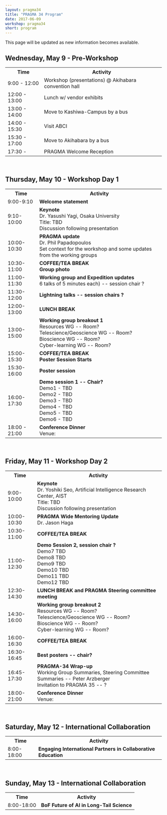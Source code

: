 ```yaml
---
layout: pragma34
title: "PRAGMA 34 Program"
date: 2017-06-09
workshop: pragma34
short: program
---
```


This page will be updated as new information becomes available.

## Wednesday, May 9 - Pre-Workshop
<table class="program34">
  <tr>
    <th class="program34col">Time</th>
    <th>Activity</th>
  </tr>
  <tr>
    <td> 9:00 - 12:00</td>
    <td>Workshop (presentations) @ Akihabara convention hall</td>
  </tr>
  <tr>
    <td>12:00 - 13:00</td>
    <td>Lunch w/ vendor exhibits</td>
  </tr>
  <tr>
    <td>13:00 - 14:00</td>
    <td>Move to Kashiwa-Campus by a bus</td>
  </tr>
  <tr>
    <td>14:00 - 15:30</td>
    <td>Visit ABCI</td>
  </tr>
  <tr>
    <td>15:30 - 17:00</td>
    <td>Move to Akihabara by a bus</td>
  </tr>
  <tr>
    <td>17:30 - </td>
    <td>PRAGMA Welcome Reception</td>
    </tr>
</table>
<br>

## Thursday, May 10 - Workshop Day 1
<table class="program34">
  <tr>
    <th class="program34col">Time</th>
    <th>Activity</th>
  </tr>
  <tr>
    <td>9:00-9:10</td>
    <td><strong>Welcome statement</strong></td>
  </tr>
  <tr>
    <td>9:10-10:00</td>
    <td><strong>Keynote</strong>
        <br>Dr. Yasushi Yagi, Osaka University
        <br>Title: TBD
        <br>Discussion following presentation
    </td>
  </tr>
  <tr>
    <td>10:00-10:30</td>
    <td><strong>PRAGMA update</strong>
       <br>Dr. Phil Papadopoulos
       <br>Set context for the workshop and some updates from the working groups
    </td>
  </tr>
  <tr>
    <td>10:30-11:00</td>
    <td><strong>COFFEE/TEA BREAK</strong>
        <br><strong>Group photo</strong></td>
  </tr>
  <tr>
    <td>11:00-11:30</td>
    <td><strong>Working group and Expedition updates</strong>
       <br>6 talks of 5 minutes each) -- session chair ?
    </td>
  </tr>
  <tr>
    <td>11:30-12:00</td>
    <td><strong>Lightning talks -- session chairs ?</strong></td>
  </tr>
  <tr>
    <td>12:00-13:00</td>
    <td><strong>LUNCH BREAK</strong>
        </td>
  </tr>
  <tr>
    <td>13:00-15:00</td>
    <td><strong>Working group breakout 1</strong>
     <br>Resources WG -- Room?
     <br>Telescience/Geoscience WG -- Room?
     <br>Bioscience WG -- Room?
     <br>Cyber-learning WG -- Room?
    </td>
  </tr>
  <tr>
    <td>15:00-15:30</td>
    <td><strong>COFFEE/TEA BREAK
    <br>Poster Session Starts</strong>
    </td>
  </tr>
  <tr>
    <td>15:30-16:00</td>
    <td><strong>Poster session</strong></td>
  </tr>
  <tr>
    <td>16:00-17:30</td>
    <td><strong>Demo session 1 -- Chair?</strong>
      <br> Demo1 - TBD
      <br> Demo2 - TBD
      <br> Demo3 - TBD
      <br> Demo4 - TBD
      <br> Demo5 - TBD
      <br> Demo6 - TBD
    </td>
   </tr>
   <tr>
    <td>18:00 - 21:00</td>
    <td><strong>Conference Dinner</strong>
      <br>Venue:
    </td>
   </tr>
</table> 

<br>


## Friday, May 11 - Workshop Day 2
<table class="program34">
  <tr>
    <th>Time</th>
    <th>Activity</th>
  </tr>
  <tr>
    <td>9:00-10:00</td>
     <td><strong>Keynote</strong>
        <br>Dr. Yoshiki Seo, Artificial Intelligence Research Center, AIST
        <br>Title: TBD
        <br>Discussion following presentation
    </td>
  </tr>
  <tr>
    <td>10:00-10:30</td>
    <td><strong>PRAGMA Wide Mentoring Update</strong>
       <br>Dr. Jason Haga
    </td>
  </tr>
  <tr>
    <td>10:30-11:00</td>
    <td><strong>COFFEE/TEA BREAK</strong></td>
  </tr>
  <tr>
    <td>11:00-12:30</td>
    <td><strong>Demo Session 2, session chair ?</strong>
       <br> Demo7 TBD
       <br> Demo8 TBD
       <br> Demo9 TBD
       <br> Demo10 TBD
       <br> Demo11 TBD
       <br> Demo12 TBD
    </td>
  </tr>
  <tr>
    <td>12:30-14:30</td>
    <td><strong>LUNCH BREAK and PRAGMA Steering committee meeting</strong></td>
  </tr>
  <tr>
    <td>14:30-16:00</td>
    <td><strong>Working group breakout 2</strong>
     <br>Resources WG -- Room?
     <br>Telescience/Geoscience WG -- Room?
     <br>Bioscience WG -- Room?
     <br>Cyber-learning WG -- Room?
    </td>
  </tr>
  <tr>
    <td>16:00-16:30</td>
    <td><strong>COFFEE/TEA BREAK</strong></td>
  </tr>
  <tr>
    <td>16:30-16:45</td>
    <td><strong>Best posters -- chair?</strong></td>
  </tr>
  <tr>
    <td>16:45-17:30</td>
    <td><strong>PRAGMA-34 Wrap-up</strong>
      <br>Working Group Summaries, Steering Committee Summaries -- Peter Arzberger
      <br>Invitation to PRAGMA 35 -- ?
    </td>
  </tr>
  <tr>
    <td>18:00-21:00</td>
    <td><strong>Conference Dinner</strong>
      <br>Venue:
    </td>
  </tr>
</table>
 
<br>


## Saturday, May 12 - International Collaboration
<table class="program34">
  <tr>
    <th>Time</th>
    <th>Activity</th>
  </tr>
  <tr>
    <td>8:00-18:00</td>
    <td><strong>Engaging International Partners in Collaborative Education</strong>
        <br>
    </td>
  </tr>
</table>
<br>

## Sunday, May 13 - International Collaboration
<table class="program34">
  <tr>
    <th>Time</th>
    <th>Activity</th>
  </tr>
  <tr>
    <td>8:00-18:00</td>
    <td><strong>BoF Future of AI in Long-Tail Science</strong>
        <br>
    </td>
  </tr>
</table>
